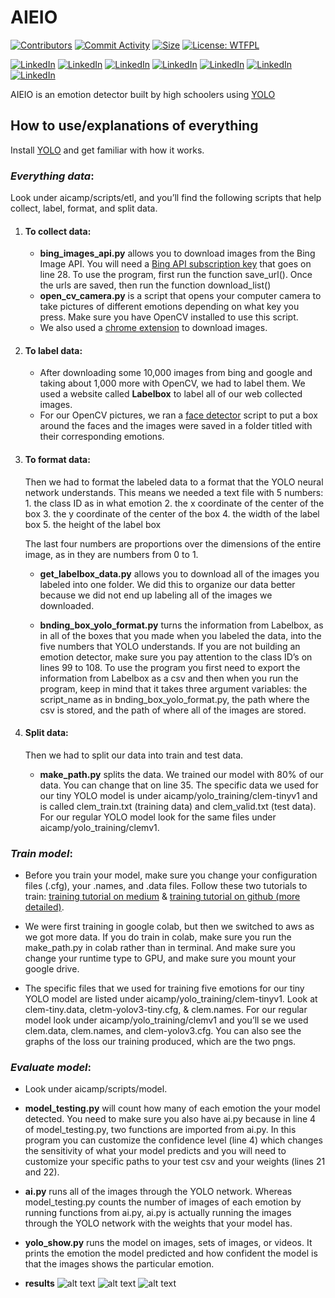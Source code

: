 # AIEIO

[![Contributors][contrib-shield]][contrib-url]
[![Commit Activity][commit-shield]][commit-url]
[![Size][size-shield]][size-url]
[![License: WTFPL][license-shield]][license-url]

[![LinkedIn][linkedin-shield]][linkedin-url]
[![LinkedIn][linkedin-shield]][linkedin-url1]
[![LinkedIn][linkedin-shield]][linkedin-url2]
[![LinkedIn][linkedin-shield]][linkedin-url3]
[![LinkedIn][linkedin-shield]][linkedin-url4]
[![LinkedIn][linkedin-shield]][linkedin-url5]
[![LinkedIn][linkedin-shield]][linkedin-url6]


AIEIO is an emotion detector built by high schoolers using [YOLO](https://pjreddie.com/darknet/yolo/)

[contrib-shield]:https://img.shields.io/github/contributors/zikegcwk/aicamp
[contrib-url]:https://github.com/zikegcwk/aicamp/graphs/contributors
[commit-shield]: https://img.shields.io/github/commit-activity/w/zikegcwk/aicamp
[commit-url]: https://github.com/zikegcwk/aicamp/graphs/contributors
[size-shield]:https://img.shields.io/github/repo-size/zikegcwk/aicamp
[size-url]:https://github.com/zikegcwk/aicamp
[license-shield]:https://img.shields.io/github/license/zikegcwk/aicamp
[license-url]:https://github.com/zikegcwk/aicamp/blob/master/license.txt
[linkedin-shield]: https://img.shields.io/badge/-LinkedIn-black.svg?style=flat-square&logo=linkedin&colorB=555
[linkedin-url]: https://www.linkedin.com/in/michaelkezhang/
[linkedin-url1]: https://www.linkedin.com/in/azzurraying/
[linkedin-url2]: https://www.linkedin.com/in/aryansh-chikkere-36b39918b/
[linkedin-url3]: https://www.linkedin.com/in/beatrice-mihalache-2bb39a18b/
[linkedin-url4]: https://www.linkedin.com/in/clement-ou-193a2a149/
[linkedin-url5]: https://www.linkedin.com/in/muti-shuman-b574a9158/
[linkedin-url6]: https://www.linkedin.com/in/thomas-chen-82239918b/

## **How to use/explanations of everything**

Install [YOLO](https://pjreddie.com/darknet/yolo/) and get familiar with how it works.


### ***Everything data***:
Look under aicamp/scripts/etl, and you’ll find the following scripts that help collect, label, format, and split data.

  1. #### **To collect data:**
     - **bing_images_api.py** allows you to download images from the Bing Image API. You will need a [Bing API subscription key](https://azure.microsoft.com/en-us/try/cognitive-services/) that goes on line 28. To use the program, first run the function save_url(). Once the urls are saved, then run the function download_list()
     - **open_cv_camera.py** is a script that opens your computer camera to take pictures of different emotions depending on what key you press. Make sure you have OpenCV installed to use this script.
     - We also used a [chrome extension](https://chrome.google.com/webstore/detail/image-downloader/cnpniohnfphhjihaiiggeabnkjhpaldj?hl=en-US) to download images.
  
  2. #### **To label data:**
      - After downloading some 10,000 images from bing and google and taking about 1,000 more with OpenCV, we had to label them. We used a website called **Labelbox** to label all of our web collected images. 
      - For our OpenCV pictures, we ran a [face detector](https://docs.opencv.org/3.4.1/d7/d8b/tutorial_py_face_detection.html) script to put a box around the faces and the images were saved in a folder titled with their corresponding emotions.

  3. #### **To format data:**
      
      Then we had to format the labeled data to a format that the YOLO neural network understands. This means we needed a text file with 5 numbers: 
             1. the class ID as in what emotion
             2. the x coordinate of the center of the box
             3. the y coordinate of the center of the box
             4. the width of the label box
             5. the height of the label box 
      
      The last four numbers are proportions over the dimensions of the entire image, as in they are numbers from 0 to 1. 
      
        - **get_labelbox_data.py** allows you to download all of the images you labeled into one folder. We did this to organize our data better because we did not end up labeling all of the images we downloaded.
      
        - **bnding_box_yolo_format.py** turns the information from Labelbox, as in all of the boxes that you made when you labeled the data, into the five numbers that YOLO understands. If you are not building an emotion detector, make sure you pay attention to the class ID’s on lines 99 to 108. To use the program you first need to export the information from Labelbox as a csv and then when you run the program, keep in mind that it takes three argument variables: the script_name as in bnding_box_yolo_format.py, the path where the csv is stored, and the path of where all of the images are stored. 

   4. #### **Split data:**
        Then we had to split our data into train and test data. 
        - **make_path.py** splits the data. We trained our model with 80% of our data. You can change that on line 35. The specific data we used for our tiny YOLO model is under aicamp/yolo_training/clem-tinyv1 and is called clem_train.txt (training data) and clem_valid.txt (test data). For our regular YOLO model look for the same files under aicamp/yolo_training/clemv1. 




### ***Train model***:
  
   - Before you train your model, make sure you change your configuration files (.cfg), your .names, and .data files. Follow these two tutorials to train: [training tutorial on medium](https://medium.com/@manivannan_data/how-to-train-yolov3-to-detect-custom-objects-ccbcafeb13d2) & [training tutorial on github (more detailed)](https://github.com/AlexeyAB/darknet).

   - We were first training in google colab, but then we switched to aws as we got more data. If you do train in colab, make sure you run the make_path.py in colab rather than in terminal. And make sure you change your runtime type to GPU, and make sure you mount your google drive. 

   - The specific files that we used for training five emotions for our tiny YOLO model are listed under aicamp/yolo_training/clem-tinyv1. Look at clem-tiny.data, cletm-yolov3-tiny.cfg, & clem.names. For our regular model look under aicamp/yolo_training/clemv1 and you’ll se we used clem.data, clem.names, and clem-yolov3.cfg. You can also see the graphs of the loss our training produced, which are the two pngs. 


### ***Evaluate model***:
    
   - Look under aicamp/scripts/model. 

   - **model_testing.py** will count how many of each emotion the your model detected. You need to make sure you also have ai.py because in line 4 of model_testing.py, two functions are imported from ai.py. In this program you can customize the confidence level (line 4) which changes the sensitivity of what your model predicts and you will need to customize your specific paths to your test csv and your weights (lines 21 and 22).

   - **ai.py** runs all of the images through the YOLO network. Whereas model_testing.py counts the number of images of each emotion by running functions from ai.py, ai.py is actually running the images through the YOLO network with the weights that your model has. 
   - **yolo_show.py** runs the model on images, sets of images, or videos. It prints the emotion the model predicted and how confident the model is that the images shows the particular emotion. 
   
   - **results** ![alt text](https://raw.githubusercontent.com/zikegcwk/aicamp/master/yolo_training/clemv1/chartv1.png "Chart Part 1")
   ![alt text](https://raw.githubusercontent.com/zikegcwk/aicamp/master/yolo_training/clemv1/chartv2.png "Chart Part 2")
   ![alt text](https://raw.githubusercontent.com/zikegcwk/aicamp/master/yolo_training/clemv1/clem-5-emo_cm.jpg "Confusion Matrix")
   
